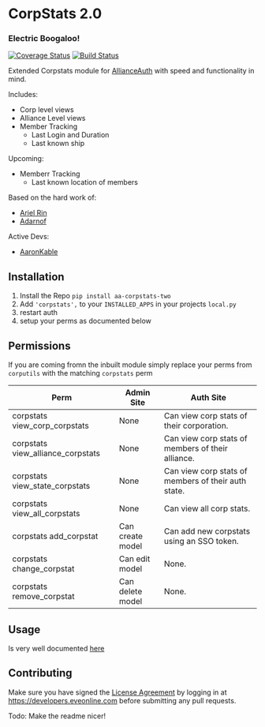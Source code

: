 # CorpStats 2.0
### Electric Boogaloo!

[![Coverage Status](https://coveralls.io/repos/github/pvyParts/allianceauth-corpstats-two/badge.svg?branch=master)](https://coveralls.io/github/pvyParts/allianceauth-corpstats-two?branch=master) [![Build Status](https://travis-ci.com/pvyParts/allianceauth-corpstats-two.svg?branch=master)](https://travis-ci.com/pvyParts/allianceauth-corpstats-two)


Extended Corpstats module for [AllianceAuth](https://gitlab.com/allianceauth/allianceauth) with speed and functionality in mind.

Includes:
 * Corp level views
 * Alliance Level views
 * Member Tracking
   * Last Login and Duration
   * Last known ship

Upcoming:
  * Memberr Tracking
    * Last known location of members
 
Based on the hard work of:
 * [Ariel Rin](https://gitlab.com/soratidus999/allianceauth/tree/new-corpstats)
 * [Adarnof](https://github.com/Adarnof/allianceauth/tree/new_corpstats)

Active Devs:
 * [AaronKable](https://github.com/pvyParts)
 
## Installation
 1. Install the Repo `pip install aa-corpstats-two`
 2. Add `'corpstats',` to your `INSTALLED_APPS` in your projects `local.py`
 3. restart auth
 3. setup your perms as documented below

## Permissions
If you are coming fromn the inbuilt module simply replace your perms from `corputils` with the matching `corpstats` perm

 Perm | Admin Site	 | Auth Site 
 --- | --- | --- 
corpstats view_corp_corpstats | None | Can view corp stats of their corporation.
corpstats view_alliance_corpstats | None | Can view corp stats of members of their alliance.
corpstats view_state_corpstats | None | Can view corp stats of members of their auth state.
corpstats view_all_corpstats | None | Can view all corp stats.
corpstats add_corpstat | Can create model | Can add new corpstats using an SSO token.
corpstats change_corpstat |Can edit model | None.
corpstats remove_corpstat | Can delete model | None.

## Usage
Is very well documented [here](https://allianceauth.readthedocs.io/en/latest/features/corpstats/#creating-a-corp-stats)

## Contributing
Make sure you have signed the [License Agreement](https://developers.eveonline.com/resource/license-agreement) by logging in at https://developers.eveonline.com before submitting any pull requests.

Todo: Make the readme nicer!